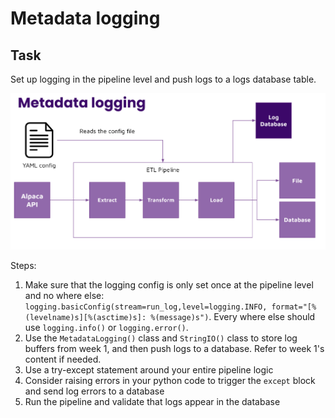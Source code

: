 # Metadata logging 

## Task

Set up logging in the pipeline level and push logs to a logs database table. 

![images/metadata_logging.png](images/metadata_logging.png)

Steps: 
1. Make sure that the logging config is only set once at the pipeline level and no where else: `logging.basicConfig(stream=run_log,level=logging.INFO, format="[%(levelname)s][%(asctime)s]: %(message)s")`. Every where else should use `logging.info()` or `logging.error()`. 
2. Use the `MetadataLogging()` class and `StringIO()` class to store log buffers from week 1, and then push logs to a database. Refer to week 1's content if needed. 
3. Use a try-except statement around your entire pipeline logic 
4. Consider raising errors in your python code to trigger the `except` block and send log errors to a database  
5. Run the pipeline and validate that logs appear in the database
